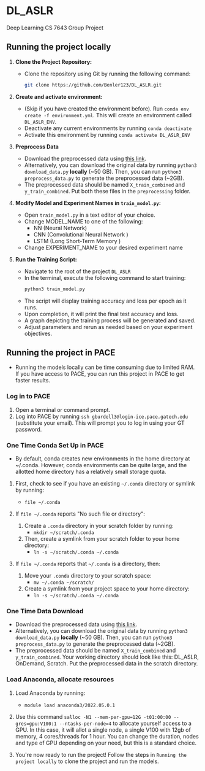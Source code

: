 # DL_ASLR
Deep Learning CS 7643 Group Project

## Running the project locally

1. **Clone the Project Repository:**
   - Clone the repository using Git by running the following command:
     ```bash
     git clone https://github.com/Benler123/DL_ASLR.git
     ```
2. **Create and activate environment:**
    - (Skip if you have created the environment before). Run `conda env create -f environment.yml`. This will create an environment called `DL_ASLR_ENV`. 
    - Deactivate any current environments by running `conda deactivate`
    - Activate this environment by running `conda activate DL_ASLR_ENV`

3. **Preprocess Data**
    - Download the preprocessed data using [this link](https://www.dropbox.com/scl/fo/1tkb34i2xyjyl0xkdfmbj/ABjD3H-uKgYVivLEv8dMvjw?rlkey=t13vd2v643wjv8fy0vu0p6xo8&dl=0). 
    - Alternatively, you can download the original data  by running `python3 download_data.py` **locally** (~50 GB). Then, you can run `python3 preprocess_data.py` to generate the preprocessed data (~2GB). 
    - The preprocessed data should be named `X_train_combined` and `y_train_combined`. Put both these files in the `preprocessing` folder. 

3. **Modify Model and Experiment Names in `train_model.py`:**
   - Open `train_model.py` in a text editor of your choice.
   - Change MODEL_NAME to one of the following:
     - NN (Neural Network)
     - CNN (Convolutional Neural Network )
     - LSTM (Long Short-Term Memory )
   - Change EXPERIMENT_NAME to your desired experiment name

4. **Run the Training Script:**
    - Navigate to the root of the project `DL_ASLR`
   - In the terminal, execute the following command to start training:
     ```bash
     python3 train_model.py
     ```
   - The script will display training accuracy and loss per epoch as it runs.
   - Upon completion, it will print the final test accuracy and loss.
   - A graph depicting the training process will be generated and saved.
   - Adjust parameters and rerun as needed based on your experiment objectives.

## Running the project in PACE 
- Running the models locally can be time consuming due to limited RAM. If you have access to PACE, you can run this project in PACE to get faster results. 

### Log in to PACE

1. Open a terminal or command prompt.  
2. Log into PACE by running `ssh gburdell3@login-ice.pace.gatech.edu` (substitute your email). This will prompt you to log in using your GT password.

### One Time Conda Set Up in PACE 

- By default, conda creates new environments in the home directory at ~/.conda. However, conda environments can be quite large, and the allotted home directory has a relatively small storage quota.
  
1. First, check to see if you have an existing `~/.conda` directory or symlink by running:
    - `file ~/.conda`
2. If `file ~/.conda` reports "No such file or directory":
    1. Create a `.conda` directory in your scratch folder by running:
        - `mkdir ~/scratch/.conda`
    2. Then, create a symlink from your scratch folder to your home directory:
        - `ln -s ~/scratch/.conda ~/.conda`

3. If `file ~/.conda` reports that `~/.conda` is a directory, then:
    1. Move your `.conda` directory to your scratch space:
        - `mv ~/.conda ~/scratch/`
    2. Create a symlink from your project space to your home directory:
        - `ln -s ~/scratch/.conda ~/.conda`

### One Time Data Download

- Download the preprocessed data using [this link](https://www.dropbox.com/scl/fo/1tkb34i2xyjyl0xkdfmbj/ABjD3H-uKgYVivLEv8dMvjw?rlkey=t13vd2v643wjv8fy0vu0p6xo8&dl=0). 
- Alternatively, you can download the original data  by running `python3 download_data.py` **locally** (~50 GB). Then, you can run `python3 preprocess_data.py` to generate the preprocessed data (~2GB). 
- The preprocessed data should be named `X_train_combined` and `y_train_combined`. Your working directory should look like this: DL_ASLR, OnDemand, Scratch. Put the preprocessed data in the scratch directory. 

### Load Anaconda, allocate resources 

1. Load Anaconda by running:
    - `module load anaconda3/2022.05.0.1`

2. Use this command `salloc -N1 --mem-per-gpu=12G -t01:00:00 --gres=gpu:V100:1 --ntasks-per-node=4` to allocate yourself access to a GPU. In this case, it will allot a single node, a single V100 with 12gb of memory, 4 cores/threads for 1 hour. You can change the duration, nodes and type of GPU depending on your need, but this is a standard choice. 

3. You're now ready to run the project! Follow the steps in `Running the project locally` to clone the project and run the models. 

